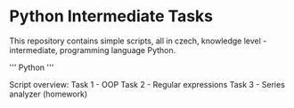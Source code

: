 # Python Intermediate Tasks

This repository contains simple scripts, all in czech, knowledge level - intermediate, programming language Python.

''' Python '''

Script overview:
Task 1 - OOP
Task 2 - Regular expressions
Task 3 - Series analyzer (homework)


